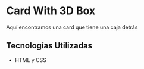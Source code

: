 # Card With 3D Box

Aquí encontramos una card que tiene una caja detrás

## Tecnologías Utilizadas

- HTML y CSS
